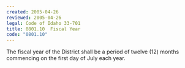 ```yaml
---
created: 2005-04-26
reviewed: 2005-04-26
legal: Code of Idaho 33-701
title: 0801.10  Fiscal Year
code: "0801.10"
---
```


The fiscal year of the District shall be a period of twelve (12) months commencing on the first day of July each year.

